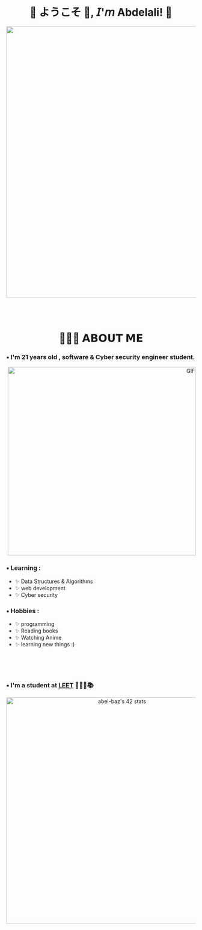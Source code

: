 <h1 align="center">💠 ようこそ 👋, 𝘐'𝘮 Abdelali! 💠</h1>

<div align="center">
  <img width="720" height="auto" src="https://github.com/Lkingo/Lkingo/blob/master/FSN.gif">
</div>

</br>
</br>
</br>


<h1 align="center">👨🏻‍💻 𝗔𝗕𝗢𝗨𝗧 𝗠𝗘</h1>

### ▪️ I'm 21 years  old , software & Cyber security engineer student.

<div align="right">
   <img width="500" height="auto" 
 src="https://github.com/Xx-Ashutosh-xX/Xx-Ashutosh-xX/blob/master/assets/1936.gif" alt="GIF">
</div>

### ▪️ Learning :
- ✨ Data Structures & Algorithms
- ✨ web development
- ✨ Cyber security

### ▪️ Hobbies : 
- ✨ programming
- ✨ Reading books
- ✨ Watching Anime
- ✨ learning new things :)

</br>
</br>
</br>

### ▪️ I'm a student at [LEET](https://www.1337.ma/) 👨🏻‍💻📚 

<div align="center">
   <img width="600" height="auto" 
 src="https://badge.mediaplus.ma/greenbinary/abel-baz" alt="abel-baz's 42 stats">
</div>

